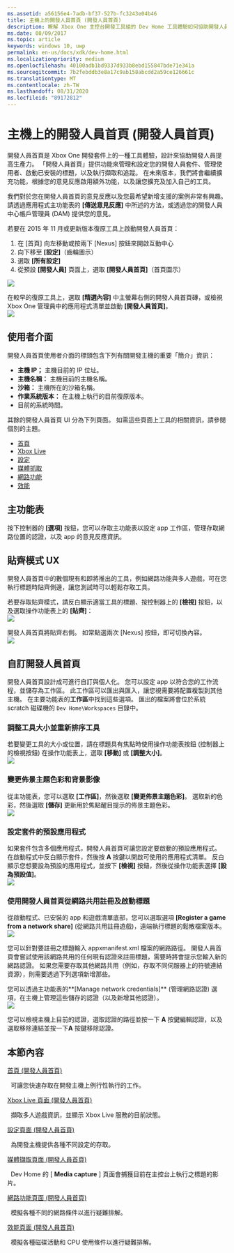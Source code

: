 ```yaml
---
ms.assetid: a56156e4-7adb-bf37-527b-fc3243e04b46
title: 主機上的開發人員首頁 (開發人員首頁)
description: 瞭解 Xbox One 主控台開發工具組的 Dev Home 工具體驗如何協助開發人員生產力。
ms.date: 08/09/2017
ms.topic: article
keywords: windows 10, uwp
permalink: en-us/docs/xdk/dev-home.html
ms.localizationpriority: medium
ms.openlocfilehash: 40100adb1bd9337d933b8ebd155847bde71e341a
ms.sourcegitcommit: 7b2febddb3e8a17c9ab158abcdd2a59ce126661c
ms.translationtype: MT
ms.contentlocale: zh-TW
ms.lasthandoff: 08/31/2020
ms.locfileid: "89172812"
---
```

# <a name="developer-home-on-the-console-dev-home"></a>主機上的開發人員首頁 (開發人員首頁)
   
  
開發人員首頁是 Xbox One 開發套件上的一種工具體驗，設計來協助開發人員提高生產力。 「開發人員首頁」提供功能來管理和設定您的開發人員套件、管理使用者、啟動已安裝的標題，以及執行擷取和追蹤。 在未來版本，我們將會繼續擴充功能，根據您的意見反應啟用額外功能，以及讓您擴充及加入自己的工具。   
   
  
我們對於您在開發人員首頁的意見反應以及您最希望新增支援的案例非常有興趣。 請透過應用程式主功能表的 **\[傳送意見反應\]** 中所述的方法，或透過您的開發人員中心帳戶管理員 (DAM) 提供您的意見。   
   
  
若要在 2015 年 11 月或更新版本復原工具上啟動開發人員首頁：  
 
   1. 在 \[首頁\] 向左移動或按兩下 \[Nexus\] 按鈕來開啟互動中心  
   1. 向下移至 **\[設定\]**（齒輪圖示）   
   1. 選取 **\[所有設定\]**  
   1. 從預設 **\[開發人員\]** 頁面上，選取 **\[開發人員首頁\]**（首頁圖示）   

 ![](images/dev_home_icons.png)   
  
在較早的復原工具上，選取 **\[精選內容\]** 中主螢幕右側的開發人員首頁磚，或檢視 Xbox One 管理員中的應用程式清單並啟動 **\[開發人員首頁\]**。   
 ![](images/dev_home_1.png) 
<a id="ID4EBC"></a>

   

## <a name="user-interface"></a>使用者介面  
   
  
開發人員首頁使用者介面的標頭包含下列有關開發主機的重要「簡介」資訊：   
 
   *  **主機 IP；** 主機目前的 IP 位址。   
   *  **主機名稱：** 主機目前的主機名稱。  
   *  **沙箱：** 主機所在的沙箱名稱。  
   *  **作業系統版本：** 在主機上執行的目前復原版本。
   *  目前的系統時間。   

   
  
其餘的開發人員首頁 UI 分為下列頁面。 如需這些頁面上工具的相關資訊，請參閱個別的主題。   
 
   *  [首頁](devhome-home.md)  
   *  [Xbox Live](devhome-live.md)  
   *  [設定](devhome-settings.md)  
   *  [媒體抓取](devhome-capture.md)  
   *  [網路功能](devhome-networking.md)  
   *  [效能](devhome-performance.md)  

  
<a id="ID4EKE"></a>

   

## <a name="main-menu"></a>主功能表  
   
  
按下控制器的 **\[選項\]** 按鈕，您可以存取主功能表以設定 app 工作區，管理存取網路位置的認證，以及 app 的意見反應資訊。   
  
<a id="ID4EUE"></a>

   

## <a name="snap-mode-ux"></a>貼齊模式 UX  
   
  
開發人員首頁中的數個現有和即將推出的工具，例如網路功能與多人遊戲，可在您執行標題時貼齊側邊，讓您測試時可以輕鬆存取工具。   
   
  
若要存取貼齊模式，請反白顯示適當工具的標題、按控制器上的 **\[檢視\]** 按鈕，以及選取操作功能表上的 **\[貼齊\]**：  
 ![](images/dev_home_4.png)   
  
開發人員首頁將貼齊右側。 如常點選兩次 \[Nexus\] 按鈕，即可切換內容。  
 ![](images/dev_home_5.png)  
<a id="ID4EKF"></a>

   

## <a name="customizing-dev-home"></a>自訂開發人員首頁  
   
  
開發人員首頁設計成可進行自訂與個人化。 您可以設定 app 以符合您的工作流程，並儲存為工作區。 此工作區可以匯出與匯入，讓您視需要將配置複製到其他主機。 在主要功能表的**工作區**中找到這些選項。 匯出的檔案將會位於系統 scratch 磁碟機的 `Dev Home\Workspaces` 目錄中。   
 
<a id="ID4EVF"></a>

   

### <a name="resizing-and-reordering-tools"></a>調整工具大小並重新排序工具  
   
  
若要變更工具的大小或位置，請在標題具有焦點時使用操作功能表按鈕 (控制器上的檢視按鈕) 在操作功能表上，選取 **\[移動\]** 或 **\[調整大小\]**。   
 ![](images/dev_home_6.png)  
<a id="ID4EEG"></a>

   

### <a name="changing-theme-color-and-background-image"></a>變更佈景主題色彩和背景影像  
   
  
從主功能表，您可以選取 **\[工作區\]**，然後選取 **\[變更佈景主題色彩\]**。 選取新的色彩，然後選取 **\[儲存\]** 更新用於焦點醒目提示的佈景主題色彩。   
 ![](images/dev_home_7.png)  
<a id="ID4EVG"></a>

   

### <a name="setting-the-default-application-for-a-package"></a>設定套件的預設應用程式  
   
  
如果套件包含多個應用程式，開發人員首頁可讓您設定要啟動的預設應用程式。 在啟動程式中反白顯示套件，然後按 **A** 按鍵以開啟可使用的應用程式清單。 反白顯示您想要設為預設的應用程式，並按下 **\[檢視\]** 按鈕，然後從操作功能表選擇 **\[設為預設值\]**。   
 ![](images/dev_home_setdefault.png)  
<a id="ID4EGH"></a>

   

### <a name="using-dev-home-to-register-and-launch-titles-from-a-network-share"></a>使用開發人員首頁從網路共用註冊及啟動標題  
   
  
從啟動程式、已安裝的 app 和遊戲清單底部，您可以選取選項 **\[Register a game from a network share\]** (從網路共用註冊遊戲)，遠端執行標題的鬆散檔案版本。   
 ![](images/dev_home_8.png)   
  
您可以針對要註冊之標題輸入 appxmanifest.xml 檔案的網路路徑。 開發人員首頁會嘗試使用該網路共用的任何現有認證來註冊標題，需要時將會提示您輸入新的網路認證。 如果您需要存取其他網路共用（例如，存取不同伺服器上的符號連結資源），則需要透過下列選項新增那些。   
   
  
您可以透過主功能表的**\[Manage network credentials\]** (管理網路認證) 選項，在主機上管理這些儲存的認證（以及新增其他認證）。   
 ![](images/dev_home_9.png)   
  
您可以檢視主機上目前的認證，選取認證的路徑並按一下 **A** 按鍵編輯認證，以及選取移除連結並按一下**A** 按鍵移除認證。   
   
<a id="ID4EGAAC"></a>

   

## <a name="in-this-section"></a>本節內容  
  
[首頁 (開發人員首頁)](devhome-home.md)  


&nbsp;&nbsp;可讓您快速存取在開發主機上例行性執行的工作。 
  
  
[Xbox Live 頁面 (開發人員首頁)](devhome-live.md)  


&nbsp;&nbsp;擷取多人遊戲資訊，並顯示 Xbox Live 服務的目前狀態。 
  
  
[設定頁面 (開發人員首頁)](devhome-settings.md)  


&nbsp;&nbsp;為開發主機提供各種不同設定的存取。 
  
  
[媒體擷取頁面 (開發人員首頁)](devhome-capture.md)  


&nbsp;&nbsp;Dev Home 的 [ **Media capture** ] 頁面會捕獲目前在主控台上執行之標題的影片。 
  
  
[網路功能頁面 (開發人員首頁)](devhome-networking.md)  


&nbsp;&nbsp;模擬各種不同的網路條件以進行疑難排解。 
  
  
[效能頁面 (開發人員首頁)](devhome-performance.md)  


&nbsp;&nbsp;模擬各種磁碟活動和 CPU 使用條件以進行疑難排解。 
 